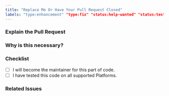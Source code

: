 ```yaml
---
title: "Replace Me Or Have Your Pull Request Closed"
labels: "type:enhancement" "type:fix" "status:help-wanted" "status:testing-required"
---
```


### Explain the Pull Request
<!-- Describe the PR in as much detail as possible, leave nothing out. -->
<!-- If you think images or example videos help describe the PR, include them. -->

### Why is this necessary?
<!-- What makes this PR necessary for StreamFX and it's users? -->

### Checklist
- [ ] I will become the maintainer for this part of code.
- [ ] I have tested this code on all supported Platforms.

### Related Issues
<!-- Is this PR related to another PR or Issue? List them here. -->
<!-- - #0000 Name of Issue -->
<!-- - #0001 Name of Issue -->
